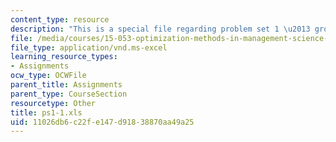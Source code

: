 ```yaml
---
content_type: resource
description: "This is a special file regarding problem set 1 \u2013 group 1 spreadsheet."
file: /media/courses/15-053-optimization-methods-in-management-science-spring-2013/11026db6c22fe147d91838870aa49a25_ps1-1.xls
file_type: application/vnd.ms-excel
learning_resource_types:
- Assignments
ocw_type: OCWFile
parent_title: Assignments
parent_type: CourseSection
resourcetype: Other
title: ps1-1.xls
uid: 11026db6-c22f-e147-d918-38870aa49a25
---
```

